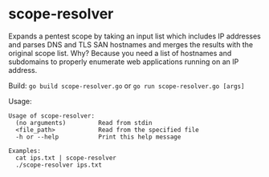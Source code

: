 # scope-resolver
Expands a pentest scope by taking an input list which includes IP addresses and parses DNS and TLS SAN hostnames and merges the results with the original scope list. Why? Because you need a list of hostnames and subdomains to properly enumerate web applications running on an IP address.

Build: `go build scope-resolver.go` or `go run scope-resolver.go [args]`

Usage:

```
Usage of scope-resolver:
  (no arguments)         Read from stdin
  <file_path>            Read from the specified file
  -h or --help           Print this help message

Examples:
  cat ips.txt | scope-resolver
  ./scope-resolver ips.txt
```
